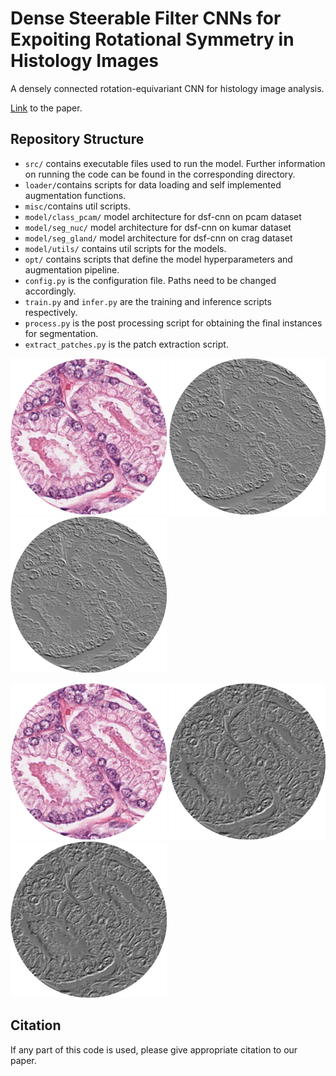 # Dense Steerable Filter CNNs for Expoiting Rotational Symmetry in Histology Images

A densely connected rotation-equivariant CNN for histology image analysis. <br />

[Link]() to the paper. <br />

## Repository Structure 

- `src/` contains executable files used to run the model. Further information on running the code can be found in the corresponding directory.
- `loader/`contains scripts for data loading and self implemented augmentation functions.
- `misc/`contains util scripts. 
- `model/class_pcam/` model architecture for dsf-cnn on pcam dataset 
- `model/seg_nuc/` model architecture for dsf-cnn on kumar dataset 
- `model/seg_gland/` model architecture for dsf-cnn on crag dataset 
- `model/utils/` contains util scripts for the models. 
- `opt/` contains scripts that define the model hyperparameters and augmentation pipeline. 
- `config.py` is the configuration file. Paths need to be changed accordingly.
- `train.py` and `infer.py` are the training and inference scripts respectively.
- `process.py` is the post processing script for obtaining the final instances for segmentation. 
- `extract_patches.py` is the patch extraction script. 

<p float="left">
  <img src="/gifs/input.gif" alt="Segmentation" width="250" />
  <img src="/gifs/std_feats.gif" alt="Segmentation" width="250" />
  <img src="/gifs/std_feats2.gif" alt="Segmentation" width="250" />
</p>

<p float="left">
  <img src="/gifs/input.gif" alt="Segmentation" width="250" />
  <img src="/gifs/re_feats.gif" alt="Segmentation" width="250" />
  <img src="/gifs/re_feats2.gif" alt="Segmentation" width="250" />
</p>

## Citation 

If any part of this code is used, please give appropriate citation to our paper. <br>



